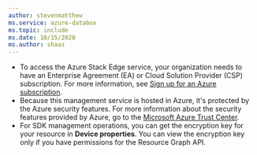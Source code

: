 ```yaml
---
author: stevenmatthew
ms.service: azure-databox
ms.topic: include
ms.date: 10/15/2020
ms.author: shaas
---
```


- To access the Azure Stack Edge service, your organization needs to have an Enterprise Agreement (EA) or Cloud Solution Provider (CSP) subscription. For more information, see [Sign up for an Azure subscription](https://www.youtube.com/watch?v=W9CmaHZeOAo).
- Because this management service is hosted in Azure, it's protected by the Azure security features. For more information about the security features provided by Azure, go to the [Microsoft Azure Trust Center](https://azure.microsoft.com/support/trust-center/security/).
- For SDK management operations, you can get the encryption key for your resource in **Device properties**. You can view the encryption key only if you have permissions for the Resource Graph API.
